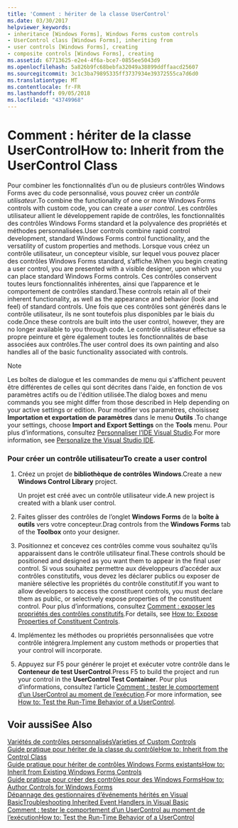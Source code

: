 ```yaml
---
title: 'Comment : hériter de la classe UserControl'
ms.date: 03/30/2017
helpviewer_keywords:
- inheritance [Windows Forms], Windows Forms custom controls
- UserControl class [Windows Forms], inheriting from
- user controls [Windows Forms], creating
- composite controls [Windows Forms], creating
ms.assetid: 67713625-e2e4-4f6a-bce7-0855ee5043d9
ms.openlocfilehash: 5a826b9fc68bebfa32049a38899ddffaacd25607
ms.sourcegitcommit: 3c1c3ba79895335ff3737934e39372555ca7d6d0
ms.translationtype: MT
ms.contentlocale: fr-FR
ms.lasthandoff: 09/05/2018
ms.locfileid: "43749968"
---
```

# <a name="how-to-inherit-from-the-usercontrol-class"></a><span data-ttu-id="c831f-102">Comment : hériter de la classe UserControl</span><span class="sxs-lookup"><span data-stu-id="c831f-102">How to: Inherit from the UserControl Class</span></span>
<span data-ttu-id="c831f-103">Pour combiner les fonctionnalités d’un ou de plusieurs contrôles Windows Forms avec du code personnalisé, vous pouvez créer un *contrôle utilisateur*.</span><span class="sxs-lookup"><span data-stu-id="c831f-103">To combine the functionality of one or more Windows Forms controls with custom code, you can create a *user control*.</span></span> <span data-ttu-id="c831f-104">Les contrôles utilisateur allient le développement rapide de contrôles, les fonctionnalités des contrôles Windows Forms standard et la polyvalence des propriétés et méthodes personnalisées.</span><span class="sxs-lookup"><span data-stu-id="c831f-104">User controls combine rapid control development, standard Windows Forms control functionality, and the versatility of custom properties and methods.</span></span> <span data-ttu-id="c831f-105">Lorsque vous créez un contrôle utilisateur, un concepteur visible, sur lequel vous pouvez placer des contrôles Windows Forms standard, s’affiche.</span><span class="sxs-lookup"><span data-stu-id="c831f-105">When you begin creating a user control, you are presented with a visible designer, upon which you can place standard Windows Forms controls.</span></span> <span data-ttu-id="c831f-106">Ces contrôles conservent toutes leurs fonctionnalités inhérentes, ainsi que l’apparence et le comportement de contrôles standard.</span><span class="sxs-lookup"><span data-stu-id="c831f-106">These controls retain all of their inherent functionality, as well as the appearance and behavior (look and feel) of standard controls.</span></span> <span data-ttu-id="c831f-107">Une fois que ces contrôles sont générés dans le contrôle utilisateur, ils ne sont toutefois plus disponibles par le biais du code.</span><span class="sxs-lookup"><span data-stu-id="c831f-107">Once these controls are built into the user control, however, they are no longer available to you through code.</span></span> <span data-ttu-id="c831f-108">Le contrôle utilisateur effectue sa propre peinture et gère également toutes les fonctionnalités de base associées aux contrôles.</span><span class="sxs-lookup"><span data-stu-id="c831f-108">The user control does its own painting and also handles all of the basic functionality associated with controls.</span></span>  
  
> [!NOTE]
>  <span data-ttu-id="c831f-109">Les boîtes de dialogue et les commandes de menu qui s'affichent peuvent être différentes de celles qui sont décrites dans l'aide, en fonction de vos paramètres actifs ou de l'édition utilisée.</span><span class="sxs-lookup"><span data-stu-id="c831f-109">The dialog boxes and menu commands you see might differ from those described in Help depending on your active settings or edition.</span></span> <span data-ttu-id="c831f-110">Pour modifier vos paramètres, choisissez **Importation et exportation de paramètres** dans le menu **Outils** .</span><span class="sxs-lookup"><span data-stu-id="c831f-110">To change your settings, choose **Import and Export Settings** on the **Tools** menu.</span></span> <span data-ttu-id="c831f-111">Pour plus d’informations, consultez [Personnaliser l’IDE Visual Studio](/visualstudio/ide/personalizing-the-visual-studio-ide).</span><span class="sxs-lookup"><span data-stu-id="c831f-111">For more information, see [Personalize the Visual Studio IDE](/visualstudio/ide/personalizing-the-visual-studio-ide).</span></span>  
  
### <a name="to-create-a-user-control"></a><span data-ttu-id="c831f-112">Pour créer un contrôle utilisateur</span><span class="sxs-lookup"><span data-stu-id="c831f-112">To create a user control</span></span>  
  
1.  <span data-ttu-id="c831f-113">Créez un projet de **bibliothèque de contrôles Windows**.</span><span class="sxs-lookup"><span data-stu-id="c831f-113">Create a new **Windows Control Library** project.</span></span>  
  
     <span data-ttu-id="c831f-114">Un projet est créé avec un contrôle utilisateur vide.</span><span class="sxs-lookup"><span data-stu-id="c831f-114">A new project is created with a blank user control.</span></span>  
  
2.  <span data-ttu-id="c831f-115">Faites glisser des contrôles de l’onglet **Windows Forms** de la **boîte à outils** vers votre concepteur.</span><span class="sxs-lookup"><span data-stu-id="c831f-115">Drag controls from the **Windows Forms** tab of the **Toolbox** onto your designer.</span></span>  
  
3.  <span data-ttu-id="c831f-116">Positionnez et concevez ces contrôles comme vous souhaitez qu’ils apparaissent dans le contrôle utilisateur final.</span><span class="sxs-lookup"><span data-stu-id="c831f-116">These controls should be positioned and designed as you want them to appear in the final user control.</span></span> <span data-ttu-id="c831f-117">Si vous souhaitez permettre aux développeurs d’accéder aux contrôles constitutifs, vous devez les déclarer publics ou exposer de manière sélective les propriétés du contrôle constitutif.</span><span class="sxs-lookup"><span data-stu-id="c831f-117">If you want to allow developers to access the constituent controls, you must declare them as public, or selectively expose properties of the constituent control.</span></span> <span data-ttu-id="c831f-118">Pour plus d’informations, consultez [Comment : exposer les propriétés des contrôles constitutifs](../../../../docs/framework/winforms/controls/how-to-expose-properties-of-constituent-controls.md).</span><span class="sxs-lookup"><span data-stu-id="c831f-118">For details, see [How to: Expose Properties of Constituent Controls](../../../../docs/framework/winforms/controls/how-to-expose-properties-of-constituent-controls.md).</span></span>  
  
4.  <span data-ttu-id="c831f-119">Implémentez les méthodes ou propriétés personnalisées que votre contrôle intégrera.</span><span class="sxs-lookup"><span data-stu-id="c831f-119">Implement any custom methods or properties that your control will incorporate.</span></span>  
  
5.  <span data-ttu-id="c831f-120">Appuyez sur F5 pour générer le projet et exécuter votre contrôle dans le **Conteneur de test UserControl**.</span><span class="sxs-lookup"><span data-stu-id="c831f-120">Press F5 to build the project and run your control in the **UserControl Test Container**.</span></span> <span data-ttu-id="c831f-121">Pour plus d’informations, consultez l’article [Comment : tester le comportement d’un UserControl au moment de l’exécution](../../../../docs/framework/winforms/controls/how-to-test-the-run-time-behavior-of-a-usercontrol.md).</span><span class="sxs-lookup"><span data-stu-id="c831f-121">For more information, see [How to: Test the Run-Time Behavior of a UserControl](../../../../docs/framework/winforms/controls/how-to-test-the-run-time-behavior-of-a-usercontrol.md).</span></span>  
  
## <a name="see-also"></a><span data-ttu-id="c831f-122">Voir aussi</span><span class="sxs-lookup"><span data-stu-id="c831f-122">See Also</span></span>  
 [<span data-ttu-id="c831f-123">Variétés de contrôles personnalisés</span><span class="sxs-lookup"><span data-stu-id="c831f-123">Varieties of Custom Controls</span></span>](../../../../docs/framework/winforms/controls/varieties-of-custom-controls.md)  
 [<span data-ttu-id="c831f-124">Guide pratique pour hériter de la classe du contrôle</span><span class="sxs-lookup"><span data-stu-id="c831f-124">How to: Inherit from the Control Class</span></span>](../../../../docs/framework/winforms/controls/how-to-inherit-from-the-control-class.md)  
 [<span data-ttu-id="c831f-125">Guide pratique pour hériter de contrôles Windows Forms existants</span><span class="sxs-lookup"><span data-stu-id="c831f-125">How to: Inherit from Existing Windows Forms Controls</span></span>](../../../../docs/framework/winforms/controls/how-to-inherit-from-existing-windows-forms-controls.md)  
 [<span data-ttu-id="c831f-126">Guide pratique pour créer des contrôles pour des Windows Forms</span><span class="sxs-lookup"><span data-stu-id="c831f-126">How to: Author Controls for Windows Forms</span></span>](../../../../docs/framework/winforms/controls/how-to-author-controls-for-windows-forms.md)  
 [<span data-ttu-id="c831f-127">Dépannage des gestionnaires d’événements hérités en Visual Basic</span><span class="sxs-lookup"><span data-stu-id="c831f-127">Troubleshooting Inherited Event Handlers in Visual Basic</span></span>](~/docs/visual-basic/programming-guide/language-features/events/troubleshooting-inherited-event-handlers.md)  
 [<span data-ttu-id="c831f-128">Comment : tester le comportement d’un UserControl au moment de l’exécution</span><span class="sxs-lookup"><span data-stu-id="c831f-128">How to: Test the Run-Time Behavior of a UserControl</span></span>](../../../../docs/framework/winforms/controls/how-to-test-the-run-time-behavior-of-a-usercontrol.md)
